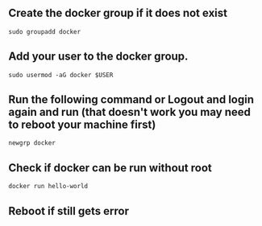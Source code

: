 ## Create the docker group if it does not exist

`sudo groupadd docker`

## Add your user to the docker group.

`sudo usermod -aG docker $USER`

## Run the following command or Logout and login again and run (that doesn't work you may need to reboot your machine first)

`newgrp docker`

## Check if docker can be run without root
`docker run hello-world`

## Reboot if still gets error